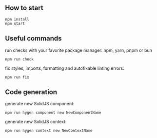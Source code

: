 ## How to start
```
npm install
npm start
```

## Useful commands

run checks with your favorite package manager: npm, yarn, pnpm or bun

```
npm run check
```

fix styles, imports, formatting and autofixable linting errors:

```
npm run fix
```

## Code generation

generate new SolidJS component:
```
npm run hygen component new NewComponentName
```

generate new SolidJS context:
```
npm run hygen context new NewContextName
```
